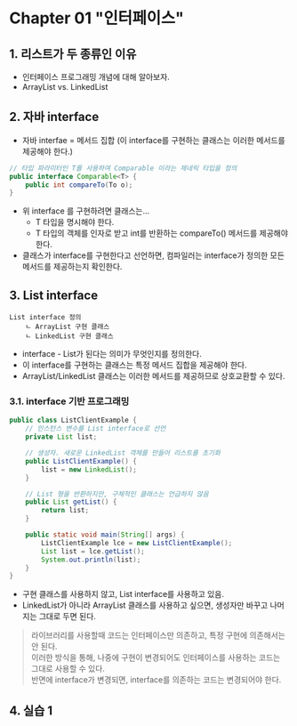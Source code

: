 # Chapter 01 "인터페이스"

## 1. 리스트가 두 종류인 이유

* 인터페이스 프로그래밍 개념에 대해 알아보자.
* ArrayList vs. LinkedList

## 2. 자바 interface

* 자바 interfae = 메서드 집합 (이 interface를 구현하는 클래스는 이러한 메서드를 제공해야 한다.)

```java
// 타입 파라미터인 T를 사용하여 Comparable 이라는 제네릭 타입을 정의
public interface Comparable<T> {
    public int compareTo(To o);
}
```

* 위 interface 를 구현하려면 클래스는...
    * T 타입을 명시해야 한다.
    * T 타입의 객체를 인자로 받고 int를 반환하는 compareTo() 메서드를 제공해야 한다.
* 클래스가 interface를 구현한다고 선언하면, 컴파일러는 interface가 정의한 모든 메서드를 제공하는지 확인한다.

## 3. List interface

```
List interface 정의
    ㄴ ArrayList 구현 클래스
    ㄴ LinkedList 구현 클래스
```

* interface - List가 된다는 의미가 무엇인지를 정의한다.
* 이 interface를 구현하는 클래스는 특정 메서드 집합을 제공해야 한다.
* ArrayList/LinkedList 클래스는 이러한 메서드를 제공하므로 상호교환할 수 있다.

### 3.1. interface 기반 프로그래밍

```java
public class ListClientExample {
    // 인스턴스 변수를 List interface로 선언
    private List list;

    // 생성자. 새로운 LinkedList 객체를 만들어 리스트를 초기화
    public ListClientExample() {
        list = new LinkedList();
    }

    // List 형을 반환하지만, 구체적인 클래스는 언급하지 않음
    public List getList() {
        return list;
    }

    public static void main(String[] args) {
        ListClientExample lce = new ListClientExample();
        List list = lce.getList();
        System.out.println(list);
    }
}
```

* 구현 클래스를 사용하지 않고, List interface를 사용하고 있음.
* LinkedList가 아니라 ArrayList 클래스를 사용하고 싶으면, 생성자만 바꾸고 나머지는 그대로 두면 된다.

> 라이브러리를 사용할때 코드는 인터페이스만 의존하고, 특정 구현에 의존해서는 안 된다.<br>
이러한 방식을 통해, 나중에 구현이 변경되어도 인터페이스를 사용하는 코드는 그대로 사용할 수 있다.<br>
반면에 interface가 변경되면, interface를 의존하는 코드는 변경되어야 한다. 

## 4. 실습 1

